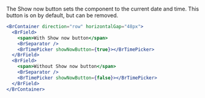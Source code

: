 The Show now button sets the component to the current date and time. This button is on by default, but can be removed.

```jsx live
<BrContainer direction="row" horizontalGap="48px">
  <BrField>
    <span>With Show now button</span>
    <BrSeparator />
    <BrTimePicker showNowButton={true}></BrTimePicker>
  </BrField>
  <BrField>
    <span>Without Show now button</span>
    <BrSeparator />
    <BrTimePicker showNowButton={false}></BrTimePicker>
  </BrField>
</BrContainer>
```
